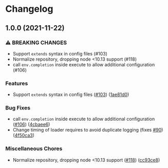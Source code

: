 # Changelog

## 1.0.0 (2021-11-22)


### ⚠ BREAKING CHANGES

* Support `extends` syntax in config files (#103)
* Normalize repository, dropping node <10.13 support (#118)
* call `env.completion` inside execute to allow additional configuration (#106)

### Features

* Support `extends` syntax in config files ([#103](https://www.github.com/gulpjs/liftoff/issues/103)) ([1ae81d0](https://www.github.com/gulpjs/liftoff/commit/1ae81d0a1fb8ef74afebf106e3b10b578f9bb7ec))


### Bug Fixes

* call `env.completion` inside execute to allow additional configuration ([#106](https://www.github.com/gulpjs/liftoff/issues/106)) ([4cbaee6](https://www.github.com/gulpjs/liftoff/commit/4cbaee6a7becaad19c7f5d94c88b5697df7980b2))
* Change timing of loader requires to avoid duplicate logging (fixes [#90](https://www.github.com/gulpjs/liftoff/issues/90)) ([4f50ca3](https://www.github.com/gulpjs/liftoff/commit/4f50ca38aba1d9ef761c42b3fce01a47cd73a257))


### Miscellaneous Chores

* Normalize repository, dropping node <10.13 support ([#118](https://www.github.com/gulpjs/liftoff/issues/118)) ([cc93ce8](https://www.github.com/gulpjs/liftoff/commit/cc93ce801e6c70980695c806c859510e3ac4c19e))
